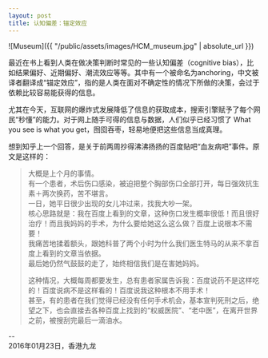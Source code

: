 ```yaml
---
layout: post
title: 认知偏差：锚定效应
---
```

![Museum]({{ "/public/assets/images/HCM_museum.jpg" | absolute_url }})

最近在书上看到人类在做决策判断时常见的一些认知偏差（cognitive bias），比如结果偏好、近期偏好、潮流效应等等。其中有一个被命名为anchoring，中文被译者翻译成“锚定效应”，指的是人类在面对不确定性的情况下所做的决策，会过于依赖比较容易能获得的信息。

尤其在今天，互联网的爆炸式发展降低了信息的获取成本，搜索引擎赋予了每个网民“秒懂”的能力。对于网上随手可得的信息与数据，人们似乎已经习惯了 What you see is what you get，囫囵吞枣，轻易地便把这些信息当成真理。

想到知乎上一个回答，是关于前两周抄得沸沸扬扬的百度贴吧“血友病吧”事件。原文是这样的：

>大概是上个月的事情。  
>有一个患者，术后伤口感染，被迫把整个胸部伤口全部打开，每日强效抗生素＋两次换药，苦不堪言。  
>一日，她平日很少出现的女儿冲过来，找我大吵一架。  
>核心思路就是：我在百度上看到的文章，这种伤口发生概率很低！而且很好治疗！而且我妈妈的手术，为什么要给她这么这么做？百度上说根本不需要！  
>我痛苦地揉着额头，跟她科普了两个小时为什么我们医生特马的从来不拿百度上看到的文章当依据。  
>最后她仍然气鼓鼓的走了，始终相信我们是在害她妈妈。
>    
>这种情况，大概每周都要发生，总有患者家属告诉我：百度说药不是这样吃的！百度说病不是这样看的！百度说我这种根本不用手术！  
>甚至，有的患者在我们觉得已经没有任何手术机会，基本宣判死刑之后，绝望之下，也会直接去各种百度上找到的“权威医院”、“老中医”，在离开世界之前，被搜刮完最后一滴油水。  

--  
2016年01月23日，香港九龙
